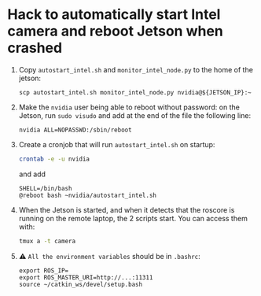 # Hack to automatically start Intel camera and reboot Jetson when crashed

1. Copy `autostart_intel.sh` and `monitor_intel_node.py` to the home of the jetson:

    ```
    scp autostart_intel.sh monitor_intel_node.py nvidia@${JETSON_IP}:~
    ```

2. Make the `nvidia` user being able to reboot without password: on
the Jetson, run `sudo visudo` and add at the end of the file the
following line:

    ```
    nvidia ALL=NOPASSWD:/sbin/reboot
    ```

3. Create a cronjob that will run `autostart_intel.sh` on startup:

    ```bash
    crontab -e -u nvidia
    ```

    and add

    ```
    SHELL=/bin/bash
    @reboot bash ~nvidia/autostart_intel.sh
    ```

4. When the Jetson is started, and when it detects that the roscore is
running on the remote laptop, the 2 scripts start. You can access them
with:

    ```bash
    tmux a -t camera
    ```

5. :warning: `All the environment variables` should be in `.bashrc`:

    ```
    export ROS_IP=
    export ROS_MASTER_URI=http://...:11311
    source ~/catkin_ws/devel/setup.bash
    ```
